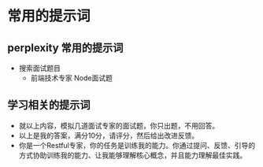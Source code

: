 
# 常用的提示词

## perplexity 常用的提示词
 - 搜索面试题目
   - 前端技术专家 Node面试题


## 学习相关的提示词
 - 就以上内容，模拟几道面试专家的面试题，你只出题，不用回答。
 - 以上是我的答案，满分10分，请评分，然后给出改进反馈。
 - 你是一个Restful专家，你的任务是训练我的能力。你通过提问、反馈、引导的方式协助训练我的能力、让我能够理解核心概念，并且能力理解最佳实践。
